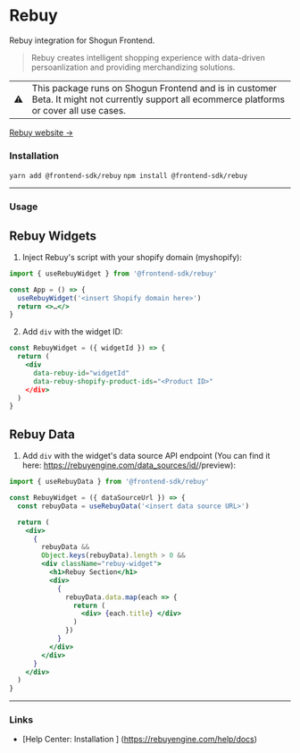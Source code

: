 # Rebuy

Rebuy integration for Shogun Frontend.

> Rebuy creates intelligent shopping experience with data-driven persoanlization and providing merchandizing solutions.

<table>
  <tbody>
    <tr>
      <td>⚠️</td>
      <td>This package runs on Shogun Frontend and is in customer Beta. It might not currently support all ecommerce platforms or cover all use cases.</td>
    </tr>
  </tbody>
</table>

[Rebuy website →](https://rebuyengine.com)

### Installation

`yarn add @frontend-sdk/rebuy`
`npm install @frontend-sdk/rebuy`

---

### Usage

## Rebuy Widgets

1. Inject Rebuy's script with your shopify domain (myshopify):

  ```jsx
  import { useRebuyWidget } from '@frontend-sdk/rebuy'

  const App = () => {
    useRebuyWidget('<insert Shopify domain here>')
    return <>…</>
  }
  ```

2. Add `div` with the widget ID:

  ```jsx
  const RebuyWidget = ({ widgetId }) => {
    return (
      <div
        data-rebuy-id="widgetId"
        data-rebuy-shopify-product-ids="<Product ID>"
      </div>
    )
  }
  ```

## Rebuy Data

1. Add `div` with the widget's data source API endpoint (You can find it here: https://rebuyengine.com/data_sources/id/<Data Source Id>/preview):

  ```jsx
  import { useRebuyData } from '@frontend-sdk/rebuy'

  const RebuyWidget = ({ dataSourceUrl }) => {
    const rebuyData = useRebuyData('<insert data source URL>')

    return (
      <div>
        { 
          rebuyData && 
          Object.keys(rebuyData).length > 0 &&
          <div className="rebuy-widget">
            <h1>Rebuy Section</h1>
            <div>
              { 
                rebuyData.data.map(each => {
                  return (
                    <div> {each.title} </div>
                  )
                })
              }
            </div>
          </div>
        }
      </div>
    )
  }
  ```

---

### Links

- [Help Center: Installation ] (https://rebuyengine.com/help/docs)